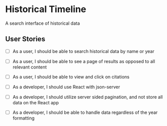 # Historical Timeline
A search interface of historical data

## User Stories
  * [ ] As a user, I should be able to search historical data by name or year
  * [ ] As a user, I should be able to see a page of results as opposed to all relevant content
  * [ ] As a user, I should be able to view and click on citations
  * [ ] As a developer, I should use React with json-server
  * [ ] As a developer, I should utilize server sided pagination, and not store all data on the React app
  * [ ] As a developer, I should be able to handle data regardless of the year formatting
  